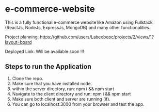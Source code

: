 # e-commerce-website
This is a fully functional e-commerce website like Amazon using Fullstack (ReactJs, NodeJs, ExpressJs, MongoDB) and many other functionalities.

Project planning: https://github.com/users/Labeebopc/projects/2/views/1?layout=board

Deployed Link: Will be available soon !!!

## Steps to run the Application
   1. Clone the repo.
   2. Make sure that you have installed node.
   3. within the server directory, run: npm i && npm start
   4. Navigate to the client directory and run: npm i && npm start
   5. Make sure both client and server are running (if).
   6. You can go to localhost:3000 from your browser and test the app.

